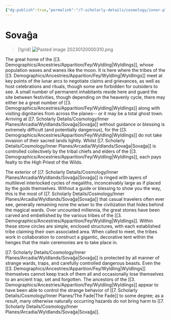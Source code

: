 ```yaml
---
{"dg-publish":true,"permalink":"/7-scholarly-details/cosmology/inner-planes/arcadia/wyldlands/sovaga/","noteIcon":""}
---
```


# Sovaĝa 

>[!grid]
![Pasted image 20230120000310.png](/img/user/x.%20Assets/Attachments/Images/Uploads/Pasted%20image%2020230120000310.png)

The great home of the [[3. Demographics/Ancestries/Apparition/Fey/Wyldling\|Wyldlings]], whose population waxes and wanes like the moon. It is here where the tribes of the [[3. Demographics/Ancestries/Apparition/Fey/Wyldling\|Wyldlings]] meet at key points of the lunar arcs to negotiate claims and grievances, as well as host celebrations and rituals, though some are forbidden for outsiders to see. A small number of permanent inhabitants reside here and guard the site between festivities, though depending on the heavenly cycle, there may either be a great number of [[3. Demographics/Ancestries/Apparition/Fey/Wyldling\|Wyldlings]] along with visiting dignitaries from across the planes-- or it may be a total ghost town. Arriving at [[7. Scholarly Details/Cosmology/Inner Planes/Arcadia/Wyldlands/Sovaĝa\|Sovaĝa]] without guidance or blessing is extremely difficult (and potentially dangerous), for the [[3. Demographics/Ancestries/Apparition/Fey/Wyldling\|Wyldlings]] do not take invasion of their sacred lands lightly. Whilst [[7. Scholarly Details/Cosmology/Inner Planes/Arcadia/Wyldlands/Sovaĝa\|Sovaĝa]] is controlled collectively by the tribal chiefs and elders of the [[3. Demographics/Ancestries/Apparition/Fey/Wyldling\|Wyldlings]], each pays fealty to the High Priest of the Wilds.

The exterior of [[7. Scholarly Details/Cosmology/Inner Planes/Arcadia/Wyldlands/Sovaĝa\|Sovaĝa]] is ringed with layers of multilevel interlocked cycles of megaliths, inconceivably large as if placed by the gods themselves. Without a guide or blessing to show you the way, this is the most of [[7. Scholarly Details/Cosmology/Inner Planes/Arcadia/Wyldlands/Sovaĝa\|Sovaĝa]] that casual travelers often ever see, generally remaining none the wiser to the civilization that hides behind the magical wards. Over uncounted millennia, the great stones have been carved and embellished by the various tribes of the [[3. Demographics/Ancestries/Apparition/Fey/Wyldling\|Wyldlings]]. Within these stone circles are simple, enclosed structures, with each established tribe claiming their own associated area. When called to meet, the tribes work in collaboration to construct a gigantic, decorative tent within the henges that the main ceremonies are to take place in.

[[7. Scholarly Details/Cosmology/Inner Planes/Arcadia/Wyldlands/Sovaĝa\|Sovaĝa]] is protected by all manner of strange wards, traps, and carefully controlled dangerous beasts. Even the [[3. Demographics/Ancestries/Apparition/Fey/Wyldling\|Wyldlings]] themselves cannot keep track of them all and occasionally lose themselves to an ancient trap, set and forgotten. The ancestors of the [[3. Demographics/Ancestries/Apparition/Fey/Wyldling\|Wyldlings]]  appear to have been able to control the strange behavior of [[7. Scholarly Details/Cosmology/Inner Planes/The Fade\|The Fade]] to some degree; as a result, many otherwise naturally occurring hazards do not bring harm to [[7. Scholarly Details/Cosmology/Inner Planes/Arcadia/Wyldlands/Sovaĝa\|Sovaĝa]].

